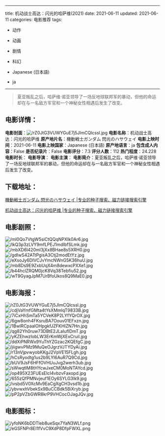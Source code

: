 
---
title: 机动战士高达：闪光的哈萨维(2021)
date: 2021-06-11
updated: 2021-06-11
categories: 电影推荐
tags:
- 动作
- 动画
- 剧情
- 科幻

- Japanese (日本語)
- ja
---


> 夏亚叛乱之后，哈萨维·诺亚领导了一场反地球联邦军的暴动，但他的命运却在与一名敌方军官和一个神秘女性相遇后发生了改变。

## **电影详情**：

**电影封面**：<img src="https://image.tmdb.org/t/p/w200/rZ0JtG3VUWYGuE7j5JlmCQlcssl.jpg" alt="/rZ0JtG3VUWYGuE7j5JlmCQlcssl.jpg" title="/rZ0JtG3VUWYGuE7j5JlmCQlcssl.jpg">
**电影名称**：机动战士高达：闪光的哈萨维
**原产地片名**：機動戦士ガンダム 閃光のハサウェイ
**电影上映时间**：2021-06-11
**电影上映国家**：Japanese (日本語)
**原产地语言**：ja
**包含成人内容**：False
**是否纪录片**：False
**电影评分**：7.3
**评分人数**：112
**热门程度**：24.228
**电影时长**：
**电影导演**：
**电影主演**：
**电影简介**：夏亚叛乱之后，哈萨维·诺亚领导了一场反地球联邦军的暴动，但他的命运却在与一名敌方军官和一个神秘女性相遇后发生了改变。

## **下载地址**：
[機動戦士ガンダム 閃光のハサウェイ |专业的种子搜索、磁力链接搜索引擎](https://movie.amd794.com:2083/?search=%E6%A9%9F%E5%8B%95%E6%88%A6%E5%A3%AB%E3%82%AC%E3%83%B3%E3%83%80%E3%83%A0%20%E9%96%83%E5%85%89%E3%81%AE%E3%83%8F%E3%82%B5%E3%82%A6%E3%82%A7%E3%82%A4&ordering=&mode=match_phrase&page_size=10&page=1)

[机动战士高达：闪光的哈萨维 |专业的种子搜索、磁力链接搜索引擎](https://movie.amd794.com:2083/?search=%E6%9C%BA%E5%8A%A8%E6%88%98%E5%A3%AB%E9%AB%98%E8%BE%BE%EF%BC%9A%E9%97%AA%E5%85%89%E7%9A%84%E5%93%88%E8%90%A8%E7%BB%B4&ordering=&mode=match_phrase&page_size=10&page=1)
 

## **电影剧照**：
<img src="https://image.tmdb.org/t/p/original/mI0Qo7VtgW5siCtQQqNPXIk0Ar6.jpg" alt="/mI0Qo7VtgW5siCtQQqNPXIk0Ar6.jpg" title="/mI0Qo7VtgW5siCtQQqNPXIk0Ar6.jpg"><img src="https://image.tmdb.org/t/p/original/lkQ3p3zLVY9mfLPEJ1mdIbfSLmk.jpg" alt="/lkQ3p3zLVY9mfLPEJ1mdIbfSLmk.jpg" title="/lkQ3p3zLVY9mfLPEJ1mdIbfSLmk.jpg"><img src="https://image.tmdb.org/t/p/original/mbXD6I420ml3jXx8BHae8s5XRH0.jpg" alt="/mbXD6I420ml3jXx8BHae8s5XRH0.jpg" title="/mbXD6I420ml3jXx8BHae8s5XRH0.jpg"><img src="https://image.tmdb.org/t/p/original/gdIwS42ATtPgisA3Ctj2modEtYz.jpg" alt="/gdIwS42ATtPgisA3Ctj2modEtYz.jpg" title="/gdIwS42ATtPgisA3Ctj2modEtYz.jpg"><img src="https://image.tmdb.org/t/p/original/eXsoJy6DIVCJvYmcNWnG5K36huU.jpg" alt="/eXsoJy6DIVCJvYmcNWnG5K36huU.jpg" title="/eXsoJy6DIVCJvYmcNWnG5K36huU.jpg"><img src="https://image.tmdb.org/t/p/original/mb8Ds9E9ZxbUqX4m8dewxcPXXe1.jpg" alt="/mb8Ds9E9ZxbUqX4m8dewxcPXXe1.jpg" title="/mb8Ds9E9ZxbUqX4m8dewxcPXXe1.jpg"><img src="https://image.tmdb.org/t/p/original/b44hclZRQM0jcK8Vq38Tebfiu52.jpg" alt="/b44hclZRQM0jcK8Vq38Tebfiu52.jpg" title="/b44hclZRQM0jcK8Vq38Tebfiu52.jpg"><img src="https://image.tmdb.org/t/p/original/wT9GyagJpM7UrBfoUkos8Q9MaE0.jpg" alt="/wT9GyagJpM7UrBfoUkos8Q9MaE0.jpg" title="/wT9GyagJpM7UrBfoUkos8Q9MaE0.jpg">

## **电影海报**：
<img src="https://image.tmdb.org/t/p/original/rZ0JtG3VUWYGuE7j5JlmCQlcssl.jpg" alt="/rZ0JtG3VUWYGuE7j5JlmCQlcssl.jpg" title="/rZ0JtG3VUWYGuE7j5JlmCQlcssl.jpg"><img src="https://image.tmdb.org/t/p/original/cdjVaYmfGMta4tYsXMmlqT9833B.jpg" alt="/cdjVaYmfGMta4tYsXMmlqT9833B.jpg" title="/cdjVaYmfGMta4tYsXMmlqT9833B.jpg"><img src="https://image.tmdb.org/t/p/original/7iCxHhSmTa5YCVeK8P2LYfYQrOX.jpg" alt="/7iCxHhSmTa5YCVeK8P2LYfYQrOX.jpg" title="/7iCxHhSmTa5YCVeK8P2LYfYQrOX.jpg"><img src="https://image.tmdb.org/t/p/original/6gw8onh4FKsruBA7Oouv01EFxzn.jpg" alt="/6gw8onh4FKsruBA7Oouv01EFxzn.jpg" title="/6gw8onh4FKsruBA7Oouv01EFxzn.jpg"><img src="https://image.tmdb.org/t/p/original/1BwIRCpaalOHpgkfJZFKHIZN7Hn.jpg" alt="/1BwIRCpaalOHpgkfJZFKHIZN7Hn.jpg" title="/1BwIRCpaalOHpgkfJZFKHIZN7Hn.jpg"><img src="https://image.tmdb.org/t/p/original/qg82Yh0ruw73DBtE2JLaIufIDmT.jpg" alt="/qg82Yh0ruw73DBtE2JLaIufIDmT.jpg" title="/qg82Yh0ruw73DBtE2JLaIufIDmT.jpg"><img src="https://image.tmdb.org/t/p/original/yKZEhwzIobLW3ErKmWjXExCruil.jpg" alt="/yKZEhwzIobLW3ErKmWjXExCruil.jpg" title="/yKZEhwzIobLW3ErKmWjXExCruil.jpg"><img src="https://image.tmdb.org/t/p/original/ddXiPNRWx9YuThYZGzac2KQEfgC.jpg" alt="/ddXiPNRWx9YuThYZGzac2KQEfgC.jpg" title="/ddXiPNRWx9YuThYZGzac2KQEfgC.jpg"><img src="https://image.tmdb.org/t/p/original/jiigwvPMz9MuQeOJgrzVJTYDyAi.jpg" alt="/jiigwvPMz9MuQeOJgrzVJTYDyAi.jpg" title="/jiigwvPMz9MuQeOJgrzVJTYDyAi.jpg"><img src="https://image.tmdb.org/t/p/original/r13nVjpvwyobKKgJ2VpVE15FLgh.jpg" alt="/r13nVjpvwyobKKgJ2VpVE15FLgh.jpg" title="/r13nVjpvwyobKKgJ2VpVE15FLgh.jpg"><img src="https://image.tmdb.org/t/p/original/hCsRyodtg1us2b9LYl6AuR7Q9Cd.jpg" alt="/hCsRyodtg1us2b9LYl6AuR7Q9Cd.jpg" title="/hCsRyodtg1us2b9LYl6AuR7Q9Cd.jpg"><img src="https://image.tmdb.org/t/p/original/bUV9JsF6HFfOVHUuJvg2werh3ub.jpg" alt="/bUV9JsF6HFfOVHUuJvg2werh3ub.jpg" title="/bUV9JsF6HFfOVHUuJvg2werh3ub.jpg"><img src="https://image.tmdb.org/t/p/original/sWwqtlM8tHYcwJxeCM0MoNTAYcd.jpg" alt="/sWwqtlM8tHYcwJxeCM0MoNTAYcd.jpg" title="/sWwqtlM8tHYcwJxeCM0MoNTAYcd.jpg"><img src="https://image.tmdb.org/t/p/original/op495X23FUEsEIcI4vbzvFaxopd.jpg" alt="/op495X23FUEsEIcI4vbzvFaxopd.jpg" title="/op495X23FUEsEIcI4vbzvFaxopd.jpg"><img src="https://image.tmdb.org/t/p/original/655zQfPMNvjeuf1EOy6SYLG3lk9.jpg" alt="/655zQfPMNvjeuf1EOy6SYLG3lk9.jpg" title="/655zQfPMNvjeuf1EOy6SYLG3lk9.jpg"><img src="https://image.tmdb.org/t/p/original/ivsbd5V0XcMv9EaCgXgCH3vsd1b.jpg" alt="/ivsbd5V0XcMv9EaCgXgCH3vsd1b.jpg" title="/ivsbd5V0XcMv9EaCgXgCH3vsd1b.jpg"><img src="https://image.tmdb.org/t/p/original/ybvwxhVbekSx9BuCCBdk5BiXryb.jpg" alt="/ybvwxhVbekSx9BuCCBdk5BiXryb.jpg" title="/ybvwxhVbekSx9BuCCBdk5BiXryb.jpg"><img src="https://image.tmdb.org/t/p/original/pP2pVZbGWR8krP9VHCocOJagJQv.jpg" alt="/pP2pVZbGWR8krP9VHCocOJagJQv.jpg" title="/pP2pVZbGWR8krP9VHCocOJagJQv.jpg">

## **电影图标**：
<img src="https://image.tmdb.org/t/p/original/yfoNK6bDDTleb8ueSqx7YaN3WLf.png" alt="/yfoNK6bDDTleb8ueSqx7YaN3WLf.png" title="/yfoNK6bDDTleb8ueSqx7YaN3WLf.png"><img src="https://image.tmdb.org/t/p/original/eGSFNPr8EI1fVvC9XdP8DfpFWXL.png" alt="/eGSFNPr8EI1fVvC9XdP8DfpFWXL.png" title="/eGSFNPr8EI1fVvC9XdP8DfpFWXL.png">
